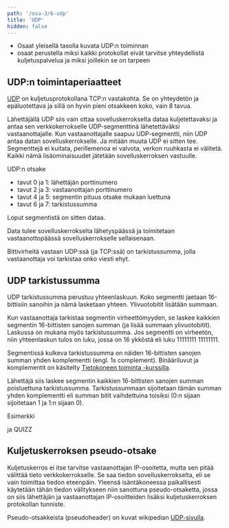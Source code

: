 ```yaml
---
path: '/osa-3/6-udp'
title: 'UDP'
hidden: false
---
```


<text-box variant='learningObjectives' name='Oppimistavoitteet'>

- Osaat yleisellä tasolla kuvata UDP:n toiminnan
- osaat perustella miksi kaikki protokollat eivät tarvitse yhteydellistä kuljetuspalvelua ja miksi joillekin se on tarpeen

</text-box>


## UDP:n toimintaperiaatteet

[UDP](https://fi.wikipedia.org/wiki/UDP) on kuljetusprotokollana TCP:n vastakohta. Se on yhteydetön ja epäluotettava ja sillä on hyvin pieni otsakkeen koko, vain 8 tavua.

Lähettäjällä UDP siis vain ottaa sovelluskerrokselta dataa kuljetettavaksi ja antaa sen verkkokerrokselle UDP-segmenttinä lähetettäväksi vastaanottajalle. Kun vastaanottajalle saapuu UDP-segmentti, niin UDP antaa datan sovelluskerrokselle. Ja mitään muuta UDP ei sitten tee. Segmenttejä ei kuitata, perillemenoa ei valvota, verkon ruuhkasta ei välitetä. Kaikki nämä lisäominaisuudet jätetään sovelluskerroksen vastuulle.

UDP:n otsake
* tavut 0 ja 1: lähettäjän porttinumero
* tavut 2 ja 3: vastaanottajan porttinumero
* tavut 4 ja 5: segmentin pituus otsake mukaan luettuna
* tavut 6 ja 7: tarkistussumma

Loput segmentistä on sitten dataa.

Data tulee sovelluskerrokselta lähetyspäässä ja toimitetaan vastaanottopäässä sovelluskerrokselle sellaisenaan.

Bittivirheitä vastaan UDP:ssä (ja TCP:ssä) on tarkistussumma, jolla vastaanottaja voi tarkistaa onko viesti ehyt.

## UDP tarkistussumma

UDP tarkistussumma perustuu yhteenlaskuun. Koko segmentti jaetaan 16-bittisiin sanoihin ja nämä lasketaan yhteen. Ylivuotobitit lisätään summaan.

Kun vastaanottaja tarkistaa segmentin virheettömyyden, se laskee kaikkien segmentin 16-bittisten sanojen summan (ja lisää summaan ylivuotobitit). Laskussa on mukana myös tarkistussumma. Jos segmentti on virheetön, niin yhteenlaskun tulos on luku, jossa on 16 ykköstä eli luku 11111111 11111111.

Segmentissä kulkeva tarkistussumma on näiden 16-bittisten sanojen summan yhden komplementti (engl. 1s complement).  Binääriluvut ja komplementit on käsitelty [Tietokoneen toiminta -kurssilla](https://courses.helsinki.fi/fi/tkt10005).

Lähettäjä siis laskee segmentin kaikkien 16-bittisten sanojen summan poisluettuna tarkistussumma. Tarkistussummaan sijoitetaan tämän summan yhden komplementti eli summan bitit vaihdettuina toisiksi (0:n sijaan sijoitetaan 1 ja 1:n sijaan 0).

Esimerkki

ja QUIZZ


## Kuljetuskerroksen pseudo-otsake

Kuljetuskerros ei itse tarvitse vastaanottajan IP-osoitetta, mutta sen pitää välittää tieto verkkokerrokselle. Se saa tiedon sovelluskerrokselta, eli se vain toimittaa tiedon eteenpäin. Yleensä isäntäkoneessa paikallisesti käytetään tähän tiedon välitykseen niin sanottuna pseudo-otsaketta, jossa on siis lähettäjän ja vastaanottajan IP-osoitteiden lisäksi kuljetuskerroksen protokollan tunniste.

Pseudo-otsakkeista (pseudoheader) on kuvat wikipedian [UDP-sivulla](https://fi.wikipedia.org/wiki/UDP).



